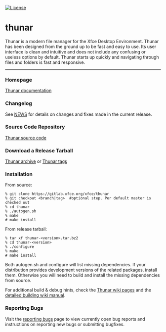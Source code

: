 [![License](https://img.shields.io/badge/License-GPL%20v2-blue.svg)](https://gitlab.xfce.org/xfce/thunar/COPYING)

# thunar


Thunar is a modern file manager for the Xfce Desktop Environment. Thunar has been designed from the ground up to be fast and easy to use. Its user interface is clean and intuitive and does not include any confusing or useless options by default. Thunar starts up quickly and navigating through files and folders is fast and responsive.

----

### Homepage

[Thunar documentation](https://docs.xfce.org/xfce/thunar/start)

### Changelog

See [NEWS](https://gitlab.xfce.org/xfce/thunar/-/blob/master/NEWS) for details on changes and fixes made in the current release.

### Source Code Repository

[Thunar source code](https://gitlab.xfce.org/xfce/thunar)

### Download a Release Tarball

[Thunar archive](https://archive.xfce.org/src/xfce/thunar)
    or
[Thunar tags](https://gitlab.xfce.org/xfce/thunar/-/tags)

### Installation

From source: 

    % git clone https://gitlab.xfce.org/xfce/thunar
    % git checkout <branch|tag>  #optional step. Per default master is checked out
    % cd thunar
    % ./autogen.sh
    % make
    # make install

From release tarball:

    % tar xf thunar-<version>.tar.bz2
    % cd thunar-<version>
    % ./configure
    % make
    # make install

 Both autogen.sh and configure will list missing dependencies. 
 If your distribution provides development versions of the related packages, 
 install them. Otherwise you will need to build and install the missing dependencies from source.

For additional build & debug hints, check the [Thunar wiki pages](https://wiki.xfce.org/thunar/dev) and the [detailed building wiki manual](https://docs.xfce.org/xfce/building).

### Reporting Bugs

Visit the [reporting bugs](https://docs.xfce.org/xfce/thunar/bugs) page to view currently open bug reports and instructions on reporting new bugs or submitting bugfixes.

